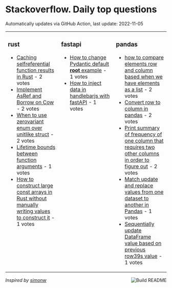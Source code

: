 # Stackoverflow. Daily top questions 

Automatically updates via GitHub Action, last update: <!-- date starts -->2022-11-05<!-- date ends -->


<table><tr><td valign="top" width="33%">

### rust
<!-- rust starts -->
* [Caching selfreferential function results in Rust](https://stackoverflow.com/questions/74325897/caching-self-referential-function-results-in-rust) - 2 votes
* [Implement AsRef and Borrow on Cow](https://stackoverflow.com/questions/74323768/implement-asref-and-borrow-on-cow) - 2 votes
* [When to use zerovariant enum over unitlike struct](https://stackoverflow.com/questions/74319276/when-to-use-zero-variant-enum-over-unit-like-struct) - 2 votes
* [Lifetime bounds between function arguments](https://stackoverflow.com/questions/74329035/lifetime-bounds-between-function-arguments) - 1 votes
* [How to construct large const arrays in Rust without manually writing values to construct it](https://stackoverflow.com/questions/74320587/how-to-construct-large-const-arrays-in-rust-without-manually-writing-values-to-c) - 1 votes
<!-- rust ends -->
</td><td valign="top" width="34%">


### fastapi
<!-- fastapi starts -->
* [How to change Pydantic default __root__ example](https://stackoverflow.com/questions/74319416/how-to-change-pydantic-default-root-example) - 1 votes
* [How to inject data in handlebarjs with fastAPI](https://stackoverflow.com/questions/74326854/how-to-inject-data-in-handlebarjs-with-fastapi) - 1 votes
<!-- fastapi ends -->
</td><td valign="top" width="34%">


### pandas
<!-- pandas starts -->
* [how to compare elements row and column based when we have elements as a list](https://stackoverflow.com/questions/74323423/how-to-compare-elements-row-and-column-based-when-we-have-elements-as-a-list) - 2 votes
* [Convert row to column in pandas](https://stackoverflow.com/questions/74322857/convert-row-to-column-in-pandas) - 2 votes
* [Print summary of frequency of one column that requires two other columns in order to figure out](https://stackoverflow.com/questions/74325110/print-summary-of-frequency-of-one-column-that-requires-two-other-columns-in-orde) - 2 votes
* [Match update and replace values from one dataset to another in Pandas](https://stackoverflow.com/questions/74324785/match-update-and-replace-values-from-one-dataset-to-another-in-pandas) - 1 votes
* [Sequentially update DataFrame value based on previous row39s value](https://stackoverflow.com/questions/74325624/sequentially-update-dataframe-value-based-on-previous-rows-value) - 1 votes
<!-- pandas ends -->
</td></tr></table>

<a href="https://github.com/hp0404/hp0404/actions"><img src="https://github.com/hp0404/hp0404/workflows/Build%20README/badge.svg" align="right" alt="Build README"></a> <p>*Inspired by  [simonw](https://github.com/simonw/simonw)*</p>
